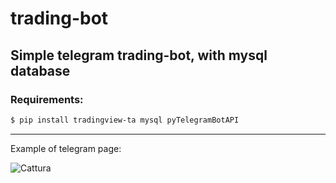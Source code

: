 # trading-bot
Simple telegram trading-bot, with mysql database
-------------
### Requirements:
```bash
$ pip install tradingview-ta mysql pyTelegramBotAPI
```
--------------
Example of telegram page:

![Cattura](https://user-images.githubusercontent.com/56504768/164942863-867f9836-9ffb-401d-9c0a-15f395dfee3e.JPG)
